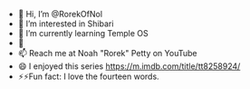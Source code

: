 - 👋 Hi, I’m @RorekOfNol
- 👀 I’m interested in Shibari
- 🌱 I’m currently learning Temple OS
- 💞️ 
- 📫 Reach me at Noah "Rorek" Petty on YouTube
- 😄 I enjoyed this series https://m.imdb.com/title/tt8258924/
- ⚡⚡Fun fact: I love the fourteen words.
